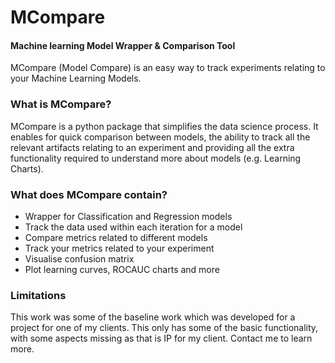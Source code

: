 <h1>MCompare</h1>
<h4>Machine learning Model Wrapper & Comparison Tool</h4>
MCompare (Model Compare) is an easy way to track experiments relating to your Machine Learning Models.

<h3>What is MCompare?</h3>
MCompare is a python package that simplifies the data science process. It enables for quick comparison between models, the ability to track all the relevant artifacts relating to an experiment and providing all the extra functionality required to understand more about models (e.g. Learning Charts).

<h3>What does MCompare contain?</h3>  

* Wrapper for Classification and Regression models
* Track the data used within each iteration for a model
* Compare metrics related to different models
* Track your metrics related to your experiment
* Visualise confusion matrix
* Plot learning curves, ROCAUC charts and more

<h3>Limitations</h3>  
This work was some of the baseline work which was developed for a project for one of my clients. This only has some of the basic functionality, with some aspects missing as that is IP for my client. Contact me to learn more.